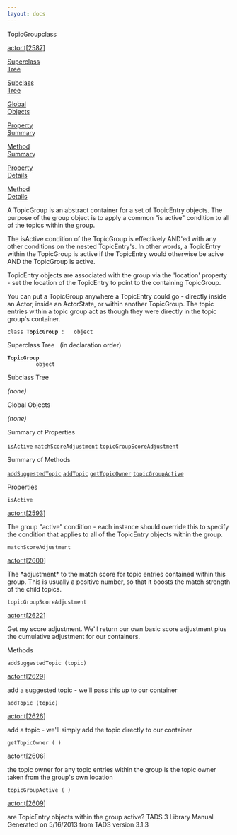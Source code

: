 ```yaml
---
layout: docs
---
```

<span class="title">TopicGroup</span><span class="type">class</span>

[actor.t](../file/actor.t.html)\[[2587](../source/actor.t.html#2587)\]

[Superclass  
Tree](#_SuperClassTree_)

[Subclass  
Tree](#_SubClassTree_)

[Global  
Objects](#_ObjectSummary_)

[Property  
Summary](#_PropSummary_)

[Method  
Summary](#_MethodSummary_)

[Property  
Details](#_Properties_)

[Method  
Details](#_Methods_)



A TopicGroup is an abstract container for a set of TopicEntry objects.
The purpose of the group object is to apply a common "is active"
condition to all of the topics within the group.

The isActive condition of the TopicGroup is effectively AND'ed with any
other conditions on the nested TopicEntry's. In other words, a
TopicEntry within the TopicGroup is active if the TopicEntry would
otherwise be acive AND the TopicGroup is active.

TopicEntry objects are associated with the group via the 'location'
property - set the location of the TopicEntry to point to the containing
TopicGroup.

You can put a TopicGroup anywhere a TopicEntry could go - directly
inside an Actor, inside an ActorState, or within another TopicGroup. The
topic entries within a topic group act as though they were directly in
the topic group's container.

`class `**`TopicGroup`**` :   object`



<span id="_SuperClassTree_"></span>



<span class="hdln">Superclass Tree</span>   (in declaration order)



**`TopicGroup`**  
`         object`  
<span id="_SubClassTree_"></span>



<span class="hdln">Subclass Tree</span>  



*(none)* <span id="_ObjectSummary_"></span>



<span class="hdln">Global Objects</span>  



*(none)* <span id="_PropSummary_"></span>



<span class="hdln">Summary of Properties</span>  



[`isActive`](#isActive) [`matchScoreAdjustment`](#matchScoreAdjustment) [`topicGroupScoreAdjustment`](#topicGroupScoreAdjustment)

<span id="_MethodSummary_"></span>



<span class="hdln">Summary of Methods</span>  



[`addSuggestedTopic`](#addSuggestedTopic) [`addTopic`](#addTopic) [`getTopicOwner`](#getTopicOwner) [`topicGroupActive`](#topicGroupActive)

<span id="_Properties_"></span>



<span class="hdln">Properties</span>  



<span id="isActive"></span>

`isActive`

[actor.t](../file/actor.t.html)\[[2593](../source/actor.t.html#2593)\]



The group "active" condition - each instance should override this to
specify the condition that applies to all of the TopicEntry objects
within the group.



<span id="matchScoreAdjustment"></span>

`matchScoreAdjustment`

[actor.t](../file/actor.t.html)\[[2600](../source/actor.t.html#2600)\]



The \*adjustment\* to the match score for topic entries contained within
this group. This is usually a positive number, so that it boosts the
match strength of the child topics.



<span id="topicGroupScoreAdjustment"></span>

`topicGroupScoreAdjustment`

[actor.t](../file/actor.t.html)\[[2622](../source/actor.t.html#2622)\]



Get my score adjustment. We'll return our own basic score adjustment
plus the cumulative adjustment for our containers.



<span id="_Methods_"></span>



<span class="hdln">Methods</span>  



<span id="addSuggestedTopic"></span>

`addSuggestedTopic (topic)`

[actor.t](../file/actor.t.html)\[[2629](../source/actor.t.html#2629)\]



add a suggested topic - we'll pass this up to our container



<span id="addTopic"></span>

`addTopic (topic)`

[actor.t](../file/actor.t.html)\[[2626](../source/actor.t.html#2626)\]



add a topic - we'll simply add the topic directly to our container



<span id="getTopicOwner"></span>

`getTopicOwner ( )`

[actor.t](../file/actor.t.html)\[[2606](../source/actor.t.html#2606)\]



the topic owner for any topic entries within the group is the topic
owner taken from the group's own location



<span id="topicGroupActive"></span>

`topicGroupActive ( )`

[actor.t](../file/actor.t.html)\[[2609](../source/actor.t.html#2609)\]



are TopicEntry objects within the group active?
TADS 3 Library Manual  
Generated on 5/16/2013 from TADS version 3.1.3


